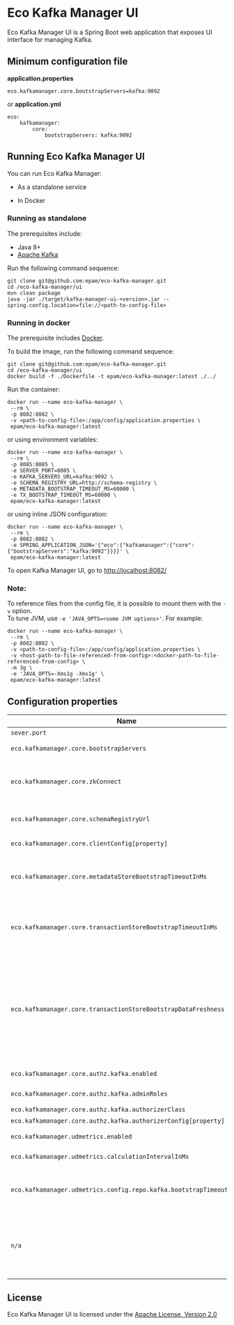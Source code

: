 # Eco Kafka Manager UI

Eco Kafka Manager UI is a Spring Boot web application that exposes UI interface for managing Kafka.

## Minimum configuration file

**application.properties**
```
eco.kafkamanager.core.bootstrapServers=kafka:9092
```

or **application.yml**
```
eco:
    kafkamanager:
        core:
            bootstrapServers: kafka:9092
```

## Running Eco Kafka Manager UI 

You can run Eco Kafka Manager: 

* As a standalone service 

* In Docker 

### Running as standalone

The prerequisites include:
* Java 8+
* [Apache Kafka](https://kafka.apache.org/)

Run the following command sequence:
```
git clone git@github.com:epam/eco-kafka-manager.git
cd /eco-kafka-manager/ui
mvn clean package
java -jar ./target/kafka-manager-ui-<version>.jar --spring.config.location=file://<path-to-config-file>
```

### Running in docker

The prerequisite includes [Docker](https://www.docker.com/get-started).

To build the image, run the following command sequence:
```
git clone git@github.com:epam/eco-kafka-manager.git
cd /eco-kafka-manager/ui
docker build -f ./Dockerfile -t epam/eco-kafka-manager:latest ./../
```

Run the container:
```
docker run --name eco-kafka-manager \
 --rm \
 -p 8082:8082 \
 -v <path-to-config-file>:/app/config/application.properties \
 epam/eco-kafka-manager:latest
```

or using environment variables:
```
docker run --name eco-kafka-manager \
 --rm \
 -p 8085:8085 \
 -e SERVER_PORT=8085 \
 -e KAFKA_SERVERS_URL=kafka:9092 \
 -e SCHEMA_REGISTRY_URL=http://schema-registry \
 -e METADATA_BOOTSTRAP_TIMEOUT_MS=60000 \
 -e TX_BOOTSTRAP_TIMEOUT_MS=60000 \
 epam/eco-kafka-manager:latest
```

or using inline JSON configuration:
```
docker run --name eco-kafka-manager \
 --rm \
 -p 8082:8082 \
 -e SPRING_APPLICATION_JSON='{"eco":{"kafkamanager":{"core":{"bootstrapServers":"kafka:9092"}}}}' \
 epam/eco-kafka-manager:latest
```

To open Kafka Manager UI, go to [http://localhost:8082/](http://localhost:8082/)

### Note:

To reference files from the config file, it is possible to mount them with the
`-v` option. <br />
To tune JVM, use `-e 'JAVA_OPTS=<some JVM options>'`.
For example:
```
docker run --name eco-kafka-manager \
 --rm \
 -p 8082:8082 \
 -v <path-to-config-file>:/app/config/application.properties \
 -v <host-path-to-file-referenced-from-config>:<docker-path-to-file-referenced-from-config> \
 -m 3g \
 -e 'JAVA_OPTS=-Xms1g -Xmx1g' \
 epam/eco-kafka-manager:latest
```

## Configuration properties

Name | Environment Variable | Description | Default
---  | ---                  | ---         | --- 
`sever.port` | SERVER_PORT | Server HTTP port. | 8082
`eco.kafkamanager.core.bootstrapServers` | KAFKA_SERVERS_URL | A comma-separated list of Kafka brokers to connect to. |
`eco.kafkamanager.core.zkConnect` | ZK_CONNECT | An external representation of Zookeeper connection string (with external host/IP) to connect to Kafka/ZK inside Docker containers. For other cases this property should be left empty. |
`eco.kafkamanager.core.schemaRegistryUrl` | SCHEMA_REGISTRY_URL | URL to the [Schema Registry](https://docs.confluent.io/current/schema-registry/index.html) REST API, used for reading records in Avro format serialized using the Schema Registry. |
`eco.kafkamanager.core.clientConfig[property]` | | Common Kafka [client properties](https://kafka.apache.org/23/documentation.html#adminclientconfigs), used to connect to cluster. |
`eco.kafkamanager.core.metadataStoreBootstrapTimeoutInMs` | METADATA_BOOTSTRAP_TIMEOUT_MS | Max duration in milliseconds for bootstrapping user-defined metadata. If timeout is too small, you may observe stale data for some time (gets consistent eventually) after service is started. | 180000
`eco.kafkamanager.core.transactionStoreBootstrapTimeoutInMs` | TX_BOOTSTRAP_TIMEOUT_MS | Max duration in milliseconds for bootstrapping transaction metadata (`__transaction_state`). If timeout is too small, you may observe stale data for some time (gets consistent eventually) after service is started. | 180000
`eco.kafkamanager.core.transactionStoreBootstrapDataFreshness` | TX_BOOTSTRAP_DATA_FRESHNESS | Defines the data freshness window for bootstrapping transaction metadata (`__transaction_state`). <br/><br/> Possible values: <br/> `ONE_HOUR` <br/> `TWO_HOURS` <br/> `THREE_HOURS` <br/> `ONE_DAY` <br/> `TWO_DAYS` <br/> `THREE_DAYS` <br/> `ONE_WEEK` <br/> `TWO_WEEKS` <br/> `THREE_WEEKS` | `ONE_HOUR`
`eco.kafkamanager.core.authz.kafka.enabled` | | Controls whether authorization is enabled/disabled. | `false`
`eco.kafkamanager.core.authz.kafka.adminRoles` | | List of admin roles. Users with this roles have all permissions. |
`eco.kafkamanager.core.authz.kafka.authorizerClass` | | Kafka [Authorizer](https://cwiki.apache.org/confluence/display/KAFKA/KIP-11+-+Authorization+Interface) implementation. | `kafka.security.auth.SimpleAclAuthorizer`
`eco.kafkamanager.core.authz.kafka.authorizerConfig[property]` | | Kafka [Authorizer](https://cwiki.apache.org/confluence/display/KAFKA/KIP-11+-+Authorization+Interface) properties. | 
`eco.kafkamanager.udmetrics.enabled` | UDM_ENABLED | Controls whether UDM manager is enabled/disabled.  | `false`
`eco.kafkamanager.udmetrics.calculationIntervalInMs` | UDM_CALCULATION_INTERVAL | Interval in milliseconds at which metric values are calculated/refreshed. | 60000
`eco.kafkamanager.udmetrics.config.repo.kafka.bootstrapTimeoutInMs` | UDM_BOOTSTRAP_TIMEOUT_MS | Max duration in milliseconds for bootstrapping metric configurations. If timeout is too small, you may observe stale data for some time (gets consistent eventually) after service is started. | 60000
`n/a` | SPRING_APPLICATION_JSON | Flexible way to provide a set of configuration properties using inline JSON. For example, `eco.kafkamanager.core.schemaRegistryUrl` can be set as `{"eco":{"kafkamanager":{"store":{"schemaRegistryUrl":"http://schema-registry"}}}}` | 

## License

Eco Kafka Manager UI is licensed under the [Apache License, Version 2.0](https://www.apache.org/licenses/LICENSE-2.0)
